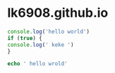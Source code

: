 # lk6908.github.io

``` javascript
console.log('hello world')
if (true) {
console.log(' keke ')
}
```

``` php
echo ' hello wrold'
```

